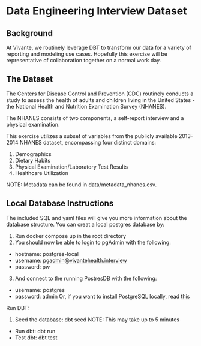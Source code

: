 # Data Engineering Interview Dataset 

## Background
At Vivante, we routinely leverage DBT to transform our data for a variety of reporting and modeling use cases. Hopefully this exercise will be representative of collaboration together on a normal work day. 

## The Dataset
The Centers for Disease Control and Prevention (CDC) routinely conducts a study to assess the health of adults and children living in the United States - the National Health and Nutrition Examination Survey (NHANES).

The NHANES consists of two components, a self-report interview and a physical examination. 

This exercise utilizes a subset of variables from the publicly available 2013-2014 NHANES dataset, encompassing four distinct
domains:
   1. Demographics
   2. Dietary Habits
   3. Physical Examination/Laboratory Test Results
   4. Healthcare Utilization

NOTE: Metadata can be found in data/metadata_nhanes.csv.

## Local Database Instructions
The included SQL and yaml files will give you more information about the database structure. You can creat a local postgres database by: 
1. Run docker compose up in the root directory
2. You should now be able to login to pgAdmin with the following:
- hostname: postgres-local
- username: pgadmin@vivantehealth.interview
- password: pw
3. And connect to the running PostresDB with the following:
- username: postgres
- password: admin
Or, if you want to install PostgreSQL locally, read [this](https://github.com/vivante-health-exercises/de-exercise-bengriffith/blob/main/LocalPostgresDBInstallation.md)

Run DBT:
1. Seed the database: dbt seed
NOTE: This may take up to 5 minutes
- Run dbt: dbt run
- Test dbt: dbt test
